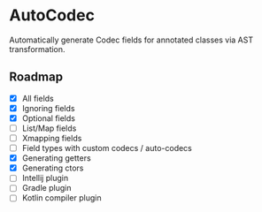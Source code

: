 # AutoCodec

Automatically generate Codec fields for annotated classes via AST transformation.

## Roadmap
- [x] All fields
- [x] Ignoring fields
- [x] Optional fields
- [ ] List/Map fields
- [ ] Xmapping fields
- [ ] Field types with custom codecs / auto-codecs
- [x] Generating getters
- [x] Generating ctors
- [ ] Intellij plugin
- [ ] Gradle plugin
- [ ] Kotlin compiler plugin